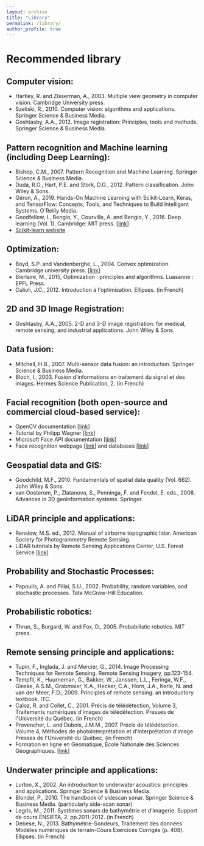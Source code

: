 ```yaml
---
layout: archive
title: "Library"
permalink: /library/
author_profile: true
---
```


# Recommended library

## Computer vision: 
- Hartley, R. and Zisserman, A., 2003. Multiple view geometry in computer vision. Cambridge University press.
- Szeliski, R., 2010. Computer vision: algorithms and applications. Springer Science & Business Media.
- Goshtasby, A.A., 2012. Image registration: Principles, tools and methods. Springer Science & Business Media.

## Pattern recognition and Machine learning (including Deep Learning):
- Bishop, C.M., 2007. Pattern Recognition and Machine Learning. Springer Science & Business Media.
- Duda, R.O., Hart, P.E. and Stork, D.G., 2012. Pattern classification. John Wiley & Sons.
- Géron, A., 2019. Hands-On Machine Learning with Scikit-Learn, Keras, and TensorFlow: Concepts, Tools, and Techniques to Build Intelligent Systems. O'Reilly Media.
- Goodfellow, I., Bengio, Y., Courville, A. and Bengio, Y., 2016. Deep learning (Vol. 1). Cambridge: MIT press. \[[link](http://www.deeplearningbook.org/)\]
- [Scikit-learn website](http://scikit-learn.org/)

## Optimization:
- Boyd, S.P. and Vandenberghe, L., 2004. Convex optimization. Cambridge university press. \[[link](http://stanford.edu/~boyd/cvxbook/)\]
- Bierlaire, M., 2015, Optimization : principles and algorithms. Luasanne : EPFL Press.
- Culioli, J.C., 2012. Introduction à l'optimisation. Ellipses. (in French)

## 2D and 3D Image Registration:
- Goshtasby, A.A., 2005. 2-D and 3-D image registration: for medical, remote sensing, and industrial applications. John Wiley & Sons.

## Data fusion:
- Mitchell, H.B., 2007. Multi-sensor data fusion: an introduction. Springer Science & Business Media.
- Bloch, I., 2003. Fusion d’informations en traitement du signal et des images. Hermes Science Publication, 2. (in French)

## Facial recognition (both open-source and commercial cloud-based service):
- OpenCV documentation \[[link](https://docs.opencv.org/2.4/modules/contrib/doc/facerec/facerec_tutorial.html)\]
- Tutorial by Philipp Wagner \[[link](https://www.bytefish.de/pdf/facerec_python.pdf)\]
- Microsoft Face API documentation \[[link](https://docs.microsoft.com/en-us/azure/cognitive-services/face/quickstarts/python)\]
- Face recognition webpage \[[link](http://www.face-rec.org/)\] and databases \[[link](http://www.face-rec.org/databases/)\]

## Geospatial data and GIS:
- Goodchild, M.F., 2010. Fundamentals of spatial data quality (Vol. 662). John Wiley & Sons.
- van Oosterom, P., Zlatanova, S., Penninga, F. and Fendel, E. eds., 2008. Advances in 3D geoinformation systems. Springer.

## LiDAR principle and applications:
- Renslow, M.S. ed., 2012. Manual of airborne topographic lidar. American Society for Photogrammetry Remote Sensing.
- LiDAR tutorials by Remote Sensing Applications Center, U.S. Forest Service \[[link](https://www.fs.fed.us/eng/rsac/lidar_training/)\]

## Probability and Stochastic Processes: 
- Papoulis, A. and Pillai, S.U., 2002. Probability, random variables, and stochastic processes. Tata McGraw-Hill Education.

## Probabilistic robotics:
- Thrun, S., Burgard, W. and Fox, D., 2005. Probabilistic robotics. MIT press.

## Remote sensing principle and applications:
- Tupin, F., Inglada, J. and Mercier, G., 2014. Image Processing Techniques for Remote Sensing. Remote Sensing Imagery, pp.123-154.
- Tempfli, K., Huurneman, G., Bakker, W., Janssen, L.L., Feringa, W.F., Gieske, A.S.M., Grabmaier, K.A., Hecker, C.A., Horn, J.A., Kerle, N. and van der Meer, F.D., 2009. Principles of remote sensing: an introductory textbook. ITC.
- Caloz, R. and Collet, C., 2001. Précis de télédétection, Volume 3, Traitements numériques d'images de télédétection. Presses de l'Université du Québec. (in French)
- Provencher, L. and Dubois, J.M.M., 2007. Précis de télédétection. Volume 4, Méthodes de photointerprétation et d'interprétation d'image. Presses de l'Université du Québec. (in French)
- Formation en ligne en Géomatique, École Nationale des Sciences Géographiques. \[[link](http://cours-fad-public.ensg.eu/course)\]

## Underwater principle and applications: 
- Lurton, X., 2002. An introduction to underwater acoustics: principles and applications. Springer Science & Business Media.
- Blondel, P., 2010. The handbook of sidescan sonar. Springer Science & Business Media. (particularly side-scan sonar)
- Legris, M., 2011. Systèmes sonars de bathymétrie et d’imagerie. Support de cours ENSIETA, 2, pp.2011-2012. (in French)
- Debese, N., 2013. Bathymétrie-Sondeurs, Traitement des données Modèles numériques de terrain-Cours Exercices Corrigés (p. 408). Ellipses. (in French)
